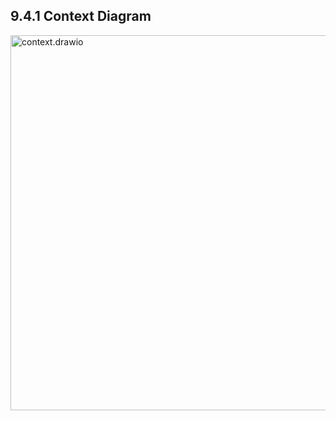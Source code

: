 ## 9.4.1 Context Diagram
<img src="https://raw.githubusercontent.com/Cheryl322/Technicrab_Project1_SAD_20232024/main/image/context.drawio.png" alt="context.drawio" width="600"/>

